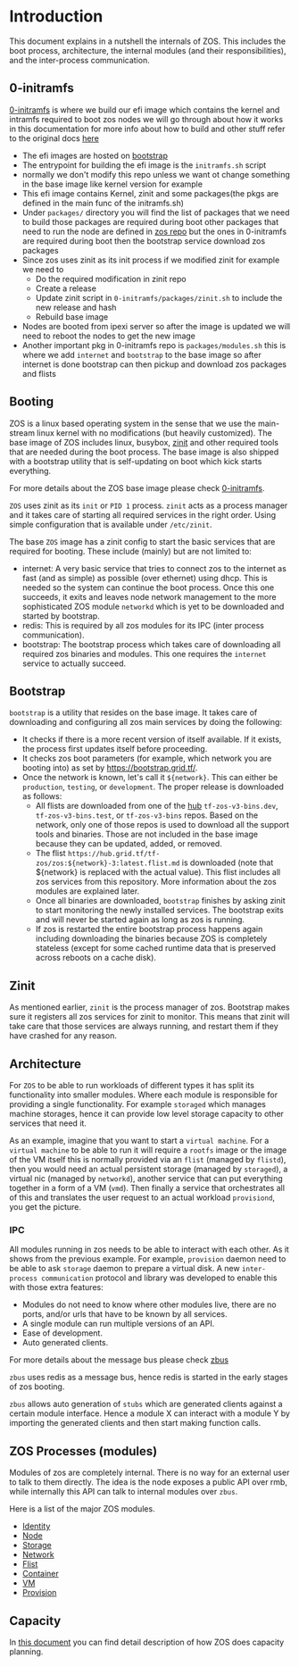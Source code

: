 # Introduction

This document explains in a nutshell the internals of ZOS. This includes the boot process, architecture, the internal modules (and their responsibilities), and the inter-process communication.

## 0-initramfs

[0-initramfs](https://github.com/threefoldtech/0-initramfs) is where we build our efi image which contains the kernel and intramfs required to boot zos nodes
we will go through about how it works in this documentation for more info about how to build and other stuff refer to the original docs [here](https://github.com/threefoldtech/0-initramfs/blob/development-zos-v3/README.md)

- The efi images are hosted on [bootstrap](https://bootstrap.grid.tf/images)
- The entrypoint for building the efi image is the `initramfs.sh` script
- normally we don't modify this repo unless we want ot change something in the base image like kernel version for example
- This efi image contains Kernel, zinit and some packages(the pkgs are defined in the main func of the initramfs.sh)
- Under `packages/` directory you will find the list of packages that we need to build those packages are required during boot other packages that need to run the node are defined in [zos repo](https://github.com/threefoldtech/zos4/tree/main/bins/packages) but the ones in 0-initramfs are required during boot then the bootstrap service download zos packages
- Since zos uses zinit as its init process if we modified zinit for example we need to
  - Do the required modification in zinit repo
  - Create a release
  - Update zinit script in `0-initramfs/packages/zinit.sh` to include the new release and hash
  - Rebuild base image
- Nodes are booted from ipexi server so after the image is updated we will need to reboot the nodes to get the new image
- Another important pkg in 0-initramfs repo is `packages/modules.sh` this is where we add `internet` and `bootstrap` to the base image so after internet is done bootstrap can then pickup and download zos packages and flists

## Booting

ZOS is a linux based operating system in the sense that we use the main-stream linux kernel with no modifications (but heavily customized). The base image of ZOS includes linux, busybox, [zinit](https://github.com/threefoldtech/zinit) and other required tools that are needed during the boot process. The base image is also shipped with a bootstrap utility that is self-updating on boot which kick starts everything.

For more details about the ZOS base image please check [0-initramfs](https://github.com/threefoldtech/0-initramfs).

`ZOS` uses zinit as its `init` or `PID 1` process. `zinit` acts as a process manager and it takes care of starting all required services in the right order. Using simple configuration that is available under `/etc/zinit`.

The base `ZOS` image has a zinit config to start the basic services that are required for booting. These include (mainly) but are not limited to:

- internet: A very basic service that tries to connect zos to the internet as fast (and as simple) as possible (over ethernet) using dhcp. This is needed so the system can continue the boot process. Once this one succeeds, it exits and leaves node network management to the more sophisticated ZOS module `networkd` which is yet to be downloaded and started by bootstrap.
- redis: This is required by all zos modules for its IPC (inter process communication).
- bootstrap: The bootstrap process which takes care of downloading all required zos binaries and modules. This one requires the `internet` service to actually succeed.

## Bootstrap

`bootstrap` is a utility that resides on the base image. It takes care of downloading and configuring all zos main services by doing the following:

- It checks if there is a more recent version of itself available. If it exists, the process first updates itself before proceeding.
- It checks zos boot parameters (for example, which network you are booting into) as set by <https://bootstrap.grid.tf/>.
- Once the network is known, let's call it `${network}`. This can either be `production`, `testing`, or `development`. The proper release is downloaded as follows:
  - All flists are downloaded from one of the [hub](https://hub.grid.tf/) `tf-zos-v3-bins.dev`, `tf-zos-v3-bins.test`, or `tf-zos-v3-bins` repos. Based on the network, only one of those repos is used to download all the support tools and binaries. Those are not included in the base image because they can be updated, added, or removed.
  - The flist `https://hub.grid.tf/tf-zos/zos:${network}-3:latest.flist.md` is downloaded (note that ${network} is replaced with the actual value). This flist includes all zos services from this repository. More information about the zos modules are explained later.
  - Once all binaries are downloaded, `bootstrap` finishes by asking zinit to start monitoring the newly installed services. The bootstrap exits and will never be started again as long as zos is running.
  - If zos is restarted the entire bootstrap process happens again including downloading the binaries because ZOS is completely stateless (except for some cached runtime data that is preserved across reboots on a cache disk).

## Zinit

As mentioned earlier, `zinit` is the process manager of zos. Bootstrap makes sure it registers all zos services for zinit to monitor. This means that zinit will take care that those services are always running, and restart them if they have crashed for any reason.

## Architecture

For `ZOS` to be able to run workloads of different types it has split its functionality into smaller modules. Where each module is responsible for providing a single functionality. For example `storaged` which manages machine storages, hence it can provide low level storage capacity to other services that need it.

As an example, imagine that you want to start a `virtual machine`. For a `virtual machine` to be able to run it will require a `rootfs` image or the image of the VM itself this is normally provided via an `flist` (managed by `flistd`), then you would need an actual persistent storage (managed by `storaged`), a virtual nic (managed by `networkd`), another service that can put everything together in a form of a VM (`vmd`). Then finally a service that orchestrates all of this and translates the user request to an actual workload `provisiond`, you get the picture.

### IPC

All modules running in zos needs to be able to interact with each other. As it shows from the previous example. For example, `provision` daemon need to be able to ask `storage` daemon to prepare a virtual disk. A new `inter-process communication` protocol and library was developed to enable this with those extra features:

- Modules do not need to know where other modules live, there are no ports, and/or urls that have to be known by all services.
- A single module can run multiple versions of an API.
- Ease of development.
- Auto generated clients.

For more details about the message bus please check [zbus](https://github.com/threefoldtech/zbus)

`zbus` uses redis as a message bus, hence redis is started in the early stages of zos booting.

`zbus` allows auto generation of `stubs` which are generated clients against a certain module interface. Hence a module X can interact with a module Y by importing the generated clients and then start making function calls.

## ZOS Processes (modules)

Modules of zos are completely internal. There is no way for an external user to talk to them directly. The idea is the node exposes a public API over rmb, while internally this API can talk to internal modules over `zbus`.

Here is a list of the major ZOS modules.

- [Identity](identity/readme.md)
- [Node](node/readme.md)
- [Storage](storage/readme.md)
- [Network](network/readme.md)
- [Flist](flist/readme.md)
- [Container](container/readme.md)
- [VM](vmd/readme.md)
- [Provision](provision/readme.md)

## Capacity

In [this document](capacity.md) you can find detail description of how ZOS does capacity planning.
